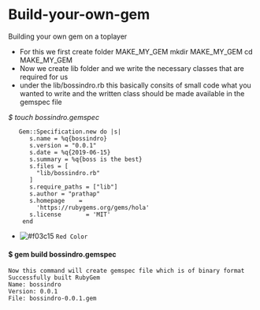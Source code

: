 # Build-your-own-gem
Building your own gem on a toplayer
*  For this we first create folder MAKE_MY_GEM
   mkdir MAKE_MY_GEM
   cd MAKE_MY_GEM
* Now we create lib folder and we write the necessary classes that are required for us
* under the lib/bossindro.rb   this basically consits of small code what you wanted to write and the written class should be made available in the gemspec file

_$ touch bossindro.gemspec_
      
       Gem::Specification.new do |s|
          s.name = %q{bossindro}
          s.version = "0.0.1"
          s.date = %q{2019-06-15}
          s.summary = %q{boss is the best}
          s.files = [
            "lib/bossindro.rb"
          ]
          s.require_paths = ["lib"]
          s.author = "prathap"
          s.homepage    =
            'https://rubygems.org/gems/hola'
          s.license       = 'MIT'
        end
        
- ![#f03c15](https://placehold.it/15/f03c15/000000?text=+)  `Red Color` 

 #### $ gem build bossindro.gemspec
 
    Now this command will create gemspec file which is of binary format 
    Successfully built RubyGem
    Name: bossindro
    Version: 0.0.1
    File: bossindro-0.0.1.gem
